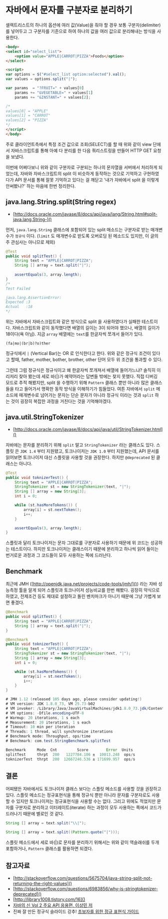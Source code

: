 # 자바에서 문자를 구분자로 분리하기

셀렉트리스트의 하나의 옵션에 여러 값(Value)을 줘야 할 경우 보통 구분자(delimiter)를 넣어두고 그 구분자를 기준으로 하여 하나의 값을 여러 값으로 분리해내는 방식을 사용한다.

```html
<body>
<select id="select_list">
    <option value="APPLE|CARROT|PIZZA">Foods</option>
</select>

<script>
var options = $("#select_list option:selected").val();
var values = options.split("|");

var params  = "?FRUIT=" + values[0]
    params += "&VEGETABLE=" + values[1]
    params += "&INSTANT=" + values[2];

/*
values[0] = "APPLE"
values[1] = "CARROT"
values[2] = "PIZZA"
*/
</script>
</body>
```

주로 클라이언트측에서 특정 조건 값으로 조회(SELECT)를 할 때 위와 같이 view 단에서 자바스크립트를 통해 아예 다 분리를 한 다음 쿼리스트링을 만들어 HTTP GET 요청을 보냈다.

이번에 어쩌다보니 위와 같이 구분자로 구분되는 하나의 문자열을 서버에서 처리하게 되었는데, 자바와 자바스크립트의 split 이 비슷하게 동작하는 것으로 기억하고 구현하였다가 API 문서를 통해 잘못 기억하고 있다는 걸 깨닫고 '내가 자바에서 split 을 이렇게 안써봤나?' 하는 마음에 한번 정리한다.

## java.lang.String.split(String regex)

- [http://docs.oracle.com/javase/8/docs/api/java/lang/String.html#split-java.lang.String-]()

먼저, `java.lang.String` 클래스에 포함되어 있는 split 매소드는 구분자로 받는 매개변수가 `정규식` 이다. (`limit` 도 매개변수로 받도록 오버로딩 된 메소드도 있지만, 이 글의 주 관심사는 아니므로 제외)

```java
@Test
public void splitTest() {
    String text = "APPLE|CARROT|PIZZA";
    String [] array = text.split("|");
    
    assertEquals(3, array.length);
}
/*
Test Failed

java.lang.AssertionError: 
Expected :3
Actual   :18
*/
``` 

위는 자바에서 자바스크립트와 같은 방식으로 split 을 사용하였다가 실패한 테스트이다.
자바스크립트와 같이 동작했다면 배열의 길이는 3이 되어야 했으나, 배열의 길이가 18이다(욕 아님). 지금 `array` 배열에는 `text`를 한글자씩 쪼개서 들어가 있다.

```regex
(fa|mo|(br|b)?o)ther
```

정규식에서 `|` (Vertical Bar)는 OR 로 인식한다고 한다. 위와 같은 정규식 조건이 있다고 할때, father, mother, bother, brother, other 단어 모두 위 조건을 통과할 수 있다.

그런데 그럼 정규식은 정규식이고 왜 한글자씩 쪼개져서 배열에 들어가느냐? 솔직히 이리저리 찾아 봤는데 세로 바(|)가 예약어라는 답변들 밖에는 찾지 못했다. 직접 디버깅 모드로 추적 해봤지만, split 을 수행하기 위해 `Pattern` 클래스 뿐만 아니라 많은 클래스들을 타고 들어가서 명확한 동작 방식을 이해하기가 힘들었다. 여튼 자바에서 `split` 메소드에 매개변수로 넘어가는 문자는 단순 문자가 아니라 정규식 이라는 것과 `split` 하는 것이 굉장히 복잡한 과정을 거친다는 것을 기억해야겠다.

## java.util.StringTokenizer

- [http://docs.oracle.com/javase/8/docs/api/java/util/StringTokenizer.html]()

자바에는 문자를 분리하기 위해 `split` 말고 `StringTokenizer` 라는 클래스도 있다. 스플릿 은 `JDK 1.4` 부터 지원됐고, 토크나이저는 `JDK 1.0` 부터 지원했는데, API 문서를 읽어보면 토크나이저 대신 스플릿을 사용할 것을 권장한다. 하지만 `@deprecated` 된 클래스는 아니다. 

```java
@Test
public void toknizerTest() {
    String text = "APPLE|CARROT|PIZZA";
    StringTokenizer st = new StringTokenizer(text, "|");
    String [] array = new String[3];
    int i = 0;

    while (st.hasMoreTokens()) {
        array[i] = st.nextToken();
        i++;
    }

    assertEquals(3, array.length);
}
```
스플릿과 달리 토크나이저는 문자 그대로를 구분자로 사용하기 때문에 위 코드는 성공하는 테스트이다. 하지만 토크나이저는 클래스이기 때문에 분리하고 하나씩 읽어 들이는 번거로운 과정과 그 코드들이 모두 사용하는 쪽에 드러난다.

## Benchmark

최근에 JMH ([http://openjdk.java.net/projects/code-tools/jmh/]()) 라는 자바 성능측정 툴을 알게 되어 스플릿과 토크나이저 성능비교를 한번 해봤다. 굉장히 약식으로 하였고, 전제조건 등도 제대로 설정하고 돌린 벤치마크가 아니기 때문에 그냥 가볍게 보면 좋겠다.

```java
@Benchmark
public void splitTest() {
    String text = "APPLE|CARROT|PIZZA";
    String [] array = text.split("|");
}

@Benchmark
public void toknizerTest() {
    String text = "APPLE|CARROT|PIZZA";
    StringTokenizer st = new StringTokenizer(text, "|");
    String [] array = new String[3];
    int i = 0;

    while (st.hasMoreTokens()) {
        array[i] = st.nextToken();
        i++;
    }
}

# JMH 1.12 (released 105 days ago, please consider updating!)
# VM version: JDK 1.8.0_73, VM 25.73-b02
# VM invoker: /Library/Java/JavaVirtualMachines/jdk1.8.0_73.jdk/Contents/Home/jre/bin/java
# VM options: -Dfile.encoding=UTF-8
# Warmup: 20 iterations, 1 s each
# Measurement: 20 iterations, 1 s each
# Timeout: 10 min per iteration
# Threads: 1 thread, will synchronize iterations
# Benchmark mode: Throughput, ops/time
# Benchmark: com.test.StringBenchmark.splitTest

Benchmark     Mode  Cnt         Score        Error  Units
splitTest     thrpt  200   1227784.106 ±  10013.248  ops/s
toknizerTest  thrpt  200  12667246.536 ± 171699.957  ops/s
```

## 결론

어찌됐든 자바에서도 토크나이저 클래스 보다는 스플릿 메소드를 사용할 것을 권장하고 있다. 스플릿 메소드는 정규표현식을 통해 정규식 뿐만 아니라 문자를 구분자로도 사용할 수 있지만 토크나이저는 정규표현식을 사용할 수는 없다. 그리고 위에도 적었지만 문자를 구분자로 분리하고 이터레이트(iterate) 하는 과정이 모두 사용하는 쪽에서 코드가 드러나기 때문에 별로인 것 같다.

```java
String [] array = text.split("\\|");

String [] array = text.split((Pattern.quote("|")));
```

스플릿 메소드에서 세로 바(|)로 문자를 분리하기 위해서는 위와 같이 역슬래쉬를 두개 포함하거나, `Pattern` 클래스를 활용하면 되겠다.


## 참고자료
- [http://stackoverflow.com/questions/5675704/java-string-split-not-returning-the-right-values]()
- [http://stackoverflow.com/questions/6983856/why-is-stringtokenizer-deprecated]()
- [http://library1008.tistory.com/16]()
- [자바의 신 Vol 2 주요 API 응용편, 이상민 저](http://book.naver.com/bookdb/book_detail.nhn?bid=7188745)
- 진짜 잘 만든 정규식 슬라이드 강추! [초보자를 위한 정규 표현식 가이드](http://www.slideshare.net/ibare/ss-39274621)